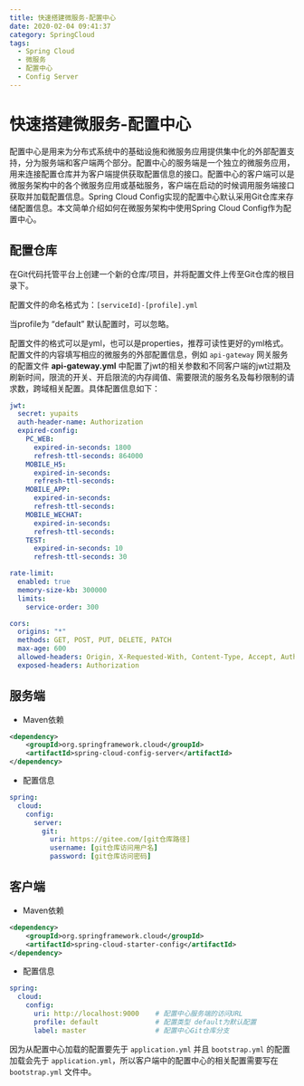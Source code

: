 ```yaml
---
title: 快速搭建微服务-配置中心
date: 2020-02-04 09:41:37
category: SpringCloud
tags: 
  - Spring Cloud
  - 微服务
  - 配置中心
  - Config Server
---
```


# 快速搭建微服务-配置中心

配置中心是用来为分布式系统中的基础设施和微服务应用提供集中化的外部配置支持，分为服务端和客户端两个部分。配置中心的服务端是一个独立的微服务应用，用来连接配置仓库并为客户端提供获取配置信息的接口。配置中心的客户端可以是微服务架构中的各个微服务应用或基础服务，客户端在启动的时候调用服务端接口获取并加载配置信息。Spring Cloud Config实现的配置中心默认采用Git仓库来存储配置信息。本文简单介绍如何在微服务架构中使用Spring Cloud Config作为配置中心。

<!-- more -->

## 配置仓库

在Git代码托管平台上创建一个新的仓库/项目，并将配置文件上传至Git仓库的根目录下。

配置文件的命名格式为：`[serviceId]-[profile].yml`

当profile为 “default” 默认配置时，可以忽略。

配置文件的格式可以是yml，也可以是properties，推荐可读性更好的yml格式。配置文件的内容填写相应的微服务的外部配置信息，例如 `api-gateway` 网关服务的配置文件 **api-gateway.yml** 中配置了jwt的相关参数和不同客户端的jwt过期及刷新时间，限流的开关、开启限流的内存阈值、需要限流的服务名及每秒限制的请求数，跨域相关配置。具体配置信息如下：

```yaml
jwt:
  secret: yupaits
  auth-header-name: Authorization
  expired-config:
    PC_WEB:
      expired-in-seconds: 1800
      refresh-ttl-seconds: 864000
    MOBILE_H5:
      expired-in-seconds:
      refresh-ttl-seconds:
    MOBILE_APP:
      expired-in-seconds:
      refresh-ttl-seconds:
    MOBILE_WECHAT:
      expired-in-seconds:
      refresh-ttl-seconds:
    TEST:
      expired-in-seconds: 10
      refresh-ttl-seconds: 30

rate-limit:
  enabled: true
  memory-size-kb: 300000
  limits:
    service-order: 300

cors:
  origins: "*"
  methods: GET, POST, PUT, DELETE, PATCH
  max-age: 600
  allowed-headers: Origin, X-Requested-With, Content-Type, Accept, Authorization
  exposed-headers: Authorization
```

## 服务端

- Maven依赖

```xml
<dependency>
    <groupId>org.springframework.cloud</groupId>
    <artifactId>spring-cloud-config-server</artifactId>
</dependency>
```

- 配置信息

```yaml
spring:
  cloud:
    config:
      server:
        git:
          uri: https://gitee.com/[git仓库路径]
          username: [git仓库访问用户名]
          password: [git仓库访问密码]
```

## 客户端

- Maven依赖

```xml
<dependency>
    <groupId>org.springframework.cloud</groupId>
    <artifactId>spring-cloud-starter-config</artifactId>
</dependency>
```

- 配置信息

```yaml
spring:
  cloud:
    config:
      uri: http://localhost:9000    # 配置中心服务端的访问URL
      profile: default              # 配置类型 default为默认配置
      label: master                 # 配置中心Git仓库分支
```

 因为从配置中心加载的配置要先于 `application.yml` 并且 `bootstrap.yml` 的配置加载会先于 `application.yml`，所以客户端中的配置中心的相关配置需要写在 `bootstrap.yml` 文件中。